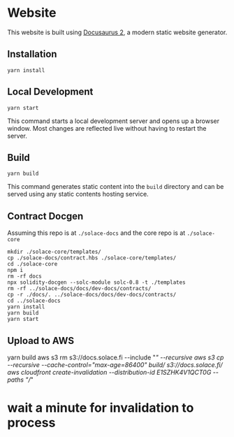 # Website

This website is built using [Docusaurus 2](https://docusaurus.io/), a modern static website generator.

## Installation

```console
yarn install
```

## Local Development

```console
yarn start
```

This command starts a local development server and opens up a browser window. Most changes are reflected live without having to restart the server.

## Build

```console
yarn build
```

This command generates static content into the `build` directory and can be served using any static contents hosting service.

## Contract Docgen

Assuming this repo is at `./solace-docs` and the core repo is at `./solace-core`

```console
mkdir ./solace-core/templates/
cp ./solace-docs/contract.hbs ./solace-core/templates/
cd ./solace-core
npm i
rm -rf docs
npx solidity-docgen --solc-module solc-0.8 -t ./templates
rm -rf ../solace-docs/docs/dev-docs/contracts/
cp -r ./docs/. ../solace-docs/docs/dev-docs/contracts/
cd ../solace-docs
yarn install
yarn build
yarn start
```

## Upload to AWS

yarn build
aws s3 rm s3://docs.solace.fi --include "*" --recursive
aws s3 cp --recursive --cache-control="max-age=86400" build/ s3://docs.solace.fi/
aws cloudfront create-invalidation --distribution-id E1SZHK4V1QCT0G --paths "/*"
# wait a minute for invalidation to process